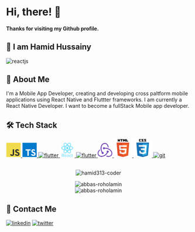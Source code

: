 
# Hi, there! 👋
#### Thanks for visiting my Github profile.
 
 
 ## 🤖 I am Hamid Hussainy
 

  <img src="https://assets-global.website-files.com/5e9aa66fd3886aa2b4ec01ca/62f213271ca43fb8798742c1_ezgif.com-gif-maker%20(2).gif" alt="reactjs" width="40" height="40" />

## 🚀 About Me
I'm a Mobile App Developer, creating and developing cross paltform mobile applications using React Native and Fluttter frameworks.
I am currently a React Native Developer.
I want to become a fullStack Mobile app developer.

## 🛠 Tech Stack
<a href="https://developer.mozilla.org/en-US/docs/Web/JavaScript" target="_blank"> <img src="https://raw.githubusercontent.com/devicons/devicon/master/icons/javascript/javascript-original.svg" alt="javascript" width="40" height="40"/> </a> <a href="https://www.typescriptlang.org/" target="_blank"><img src="https://raw.githubusercontent.com/devicons/devicon/master/icons/typescript/typescript-original.svg" alt="typescript" width="40" height="40" /> </a> <a href="https://dart.dev" target="_blank"> <img src="https://www.vectorlogo.zone/logos/dartlang/dartlang-icon.svg" alt="flutter" width="60" height="60"/> </a> <a href="https://reactjs.org/" target="_blank">
<img src="https://raw.githubusercontent.com/devicons/devicon/master/icons/react/react-original-wordmark.svg" alt="reactjs" width="40" height="40" /> </a>  <a href="https://flutter.dev" target="_blank"> <img src="https://www.vectorlogo.zone/logos/flutterio/flutterio-icon.svg" alt="flutter" width="45" height="45"/> </a>  <a href="https://redux.js.org" target="_blank" rel="noreferrer"> <img src="https://raw.githubusercontent.com/devicons/devicon/master/icons/redux/redux-original.svg" alt="redux" width="40" height="40" /> </a>  <a href="https://www.w3.org/html/" target="_blank"> <img src="https://raw.githubusercontent.com/devicons/devicon/master/icons/html5/html5-original-wordmark.svg" alt="html5" width="50" height="50"/> </a> <a href="https://www.w3schools.com/css/" target="_blank"> <img src="https://raw.githubusercontent.com/devicons/devicon/master/icons/css3/css3-original-wordmark.svg" alt="css3" width="50" height="50"/> </a> <a href="https://git-scm.com/" target="_blank"> <img src="https://www.vectorlogo.zone/logos/git-scm/git-scm-icon.svg" alt="git" width="60" height="60"/> </a>
<br><br>
<p align="center">
  <img src="https://github-readme-stats.vercel.app/api/top-langs?username=hamid313-coder&show_icons=true&locale=en&layout=compact&theme=dark" alt="hamid313-coder" />
</p>

<p align="center">
<img src="https://github-readme-stats.vercel.app/api?username=hamid313-coder&count_private=true&show_icons=true&locale=en&theme=dark" alt="abbas-roholamin" />
<br>
 <img src="https://github-readme-streak-stats.herokuapp.com/?user=abbas-roholamin&theme=dark" alt="abbas-roholamin" />
 </p>

## 🔗 Contact Me

[![linkedin](https://img.shields.io/badge/linkedin-0A66C2?style=for-the-badge&logo=linkedin&logoColor=white)](https://www.linkedin.com/in/hamidullah-hussainy-a8955121a/) [![twitter](https://img.shields.io/badge/twitter-1DA1F2?style=for-the-badge&logo=twitter&logoColor=white)](https://twitter.com/hamidhussainy1)



